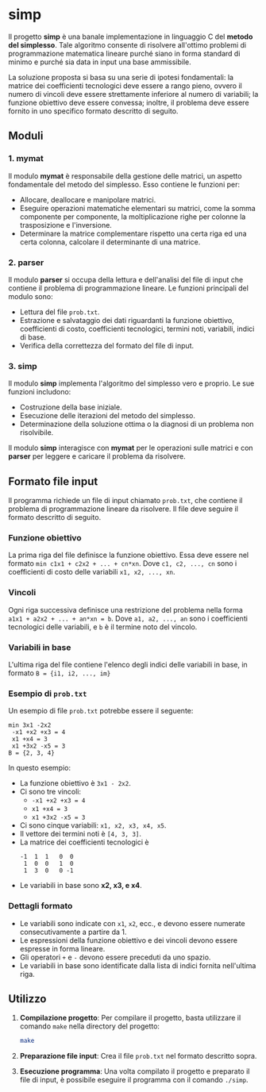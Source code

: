 # simp

Il progetto **simp** è una banale implementazione in linguaggio C del **metodo del simplesso**. Tale algoritmo consente di risolvere all'ottimo problemi di programmazione matematica lineare purché siano in forma standard di minimo e purché sia data in input una base ammissibile. 

La soluzione proposta si basa su una serie di ipotesi fondamentali: la matrice dei coefficienti tecnologici deve essere a rango pieno, ovvero il numero di vincoli deve essere strettamente inferiore al numero di variabili; la funzione obiettivo deve essere convessa; inoltre, il problema deve essere fornito in uno specifico formato descritto di seguito.

## Moduli

### 1. **mymat**
Il modulo **mymat** è responsabile della gestione delle matrici, un aspetto fondamentale del metodo del simplesso. Esso contiene le funzioni per:
- Allocare, deallocare e manipolare matrici.
- Eseguire operazioni matematiche elementari su matrici, come la somma componente per componente, la moltiplicazione righe per colonne la trasposizione e l'inversione.
- Determinare la matrice complementare rispetto una certa riga ed una certa colonna, calcolare il determinante di una matrice.

### 2. **parser**
Il modulo **parser** si occupa della lettura e dell'analisi del file di input che contiene il problema di programmazione lineare. Le funzioni principali del modulo sono:
- Lettura del file `prob.txt`.
- Estrazione e salvataggio dei dati riguardanti la funzione obiettivo, coefficienti di costo, coefficienti tecnologici, termini noti, variabili, indici di base.
- Verifica della correttezza del formato del file di input.

### 3. **simp**
Il modulo **simp** implementa l'algoritmo del simplesso vero e proprio. Le sue funzioni includono:
- Costruzione della base iniziale.
- Esecuzione delle iterazioni del metodo del simplesso.
- Determinazione della soluzione ottima o la diagnosi di un problema non risolvibile.

Il modulo **simp** interagisce con **mymat** per le operazioni sulle matrici e con **parser** per leggere e caricare il problema da risolvere.

## Formato file input

Il programma richiede un file di input chiamato `prob.txt`, che contiene il problema di programmazione lineare da risolvere. Il file deve seguire il formato descritto di seguito.

### Funzione obiettivo

La prima riga del file definisce la funzione obiettivo. Essa deve essere nel formato `min c1x1 + c2x2 + ... + cn*xn`.
Dove `c1, c2, ..., cn` sono i coefficienti di costo delle variabili `x1, x2, ..., xn`.

### Vincoli

Ogni riga successiva definisce una restrizione del problema nella forma `a1x1 + a2x2 + ... + an*xn = b`.
Dove `a1, a2, ..., an` sono i coefficienti tecnologici delle variabili, e `b` è il termine noto del vincolo.

### Variabili in base

L'ultima riga del file contiene l'elenco degli indici delle variabili in base, in formato `B = {i1, i2, ..., im}`

### Esempio di `prob.txt`

Un esempio di file `prob.txt` potrebbe essere il seguente:

```
min 3x1 -2x2
 -x1 +x2 +x3 = 4
 x1 +x4 = 3
 x1 +3x2 -x5 = 3
B = {2, 3, 4}
```

In questo esempio:
- La funzione obiettivo è `3x1 - 2x2`.
- Ci sono tre vincoli:
  - `-x1 +x2 +x3 = 4`
  - `x1 +x4 = 3`
  - `x1 +3x2 -x5 = 3`
- Ci sono cinque variabili: `x1, x2, x3, x4, x5`.
- Il vettore dei termini noti è `[4, 3, 3]`.
- La matrice dei coefficienti tecnologici è
  ```
  -1  1  1   0  0 
   1  0  0   1  0 
   1  3  0   0 -1 
  ```
- Le variabili in base sono **x2, x3, e x4**.

### Dettagli formato

- Le variabili sono indicate con `x1`, `x2`, ecc., e devono essere numerate consecutivamente a partire da 1.
- Le espressioni della funzione obiettivo e dei vincoli devono essere espresse in forma lineare.
- Gli operatori `+` e `-` devono essere preceduti da uno spazio.
- Le variabili in base sono identificate dalla lista di indici fornita nell'ultima riga.

## Utilizzo

1. **Compilazione progetto**:
   Per compilare il progetto, basta utilizzare il comando `make` nella directory del progetto:
   ```bash
   make
   ```

2. **Preparazione file input**: Crea il file `prob.txt` nel formato descritto sopra.

3. **Esecuzione programma**: Una volta compilato il progetto e preparato il file di input, è possibile eseguire il programma con il comando `./simp`.
